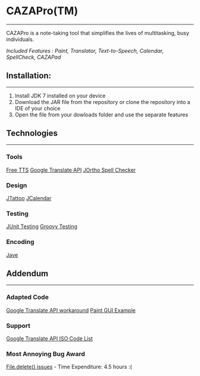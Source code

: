 # **CAZAPro(TM)**
-----------------------
CAZAPro is a note-taking tool that simplifies the lives of multitasking, busy individuals. 

*Included Features : Paint, Translator, Text-to-Speech, Calendar, SpellCheck, CAZAPad*

## **Installation:**
--------------------------------
1) Install JDK 7 installed on your device
2) Download the JAR file from the repository or clone the repository into a IDE of your choice
3) Open the file from your dowloads folder and use the separate features




## **Technologies**
--------------------------------
### Tools

[Free TTS](https://freetts.sourceforge.io/)
[Google Translate API](https://cloud.google.com/translate/)
[JOrtho Spell Checker](http://jortho.sourceforge.net/)

### Design

[JTattoo](http://www.jtattoo.net/)
[JCalendar](https://toedter.com/jcalendar/)

### Testing

[JUnit Testing](http://junit.org/)
[Groovy Testing](http://groovy-lang.org/testing.html) 

### Encoding

[Jave](http://www.sauronsoftware.it/projects/jave/)

## **Addendum**
--------------------------------
### Adapted Code
[Google Translate API workaround](http://archana-testing.blogspot.com/2016/02/calling-google-translation-api-in-java.html)
[Paint GUI Example](http://forum.codecall.net/topic/58137-java-mini-paint-program/)

### Support
[Google Translate API ISO Code List](http://archana-testing.blogspot.com/2016/02/calling-google-translation-api-in-java.html)

### Most Annoying Bug Award

[File.delete() issues](https://stackoverflow.com/questions/991489/file-delete-returns-false-even-though-file-exists-file-canread-file-canw/21522963#21522963) - Time Expenditure: 4.5 hours  :(
